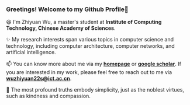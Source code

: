 ### Greetings! Welcome to my Github Profile👋

😆 I'm Zhiyuan Wu, a master's student at **Institute of Computing Technology, Chinese Academy of Sciences**.

✨ My research interests span various topics in computer science and technology, including computer architecture, computer networks, and artificial intelligence.

📫 You can know more about me via my [**homepage**](https://wuzhiyuan2000.github.io/) or [**google scholar**](https://scholar.google.com/citations?user=Ry0tmJUAAAAJ&hl=en). If you are interested in my work, please feel free to reach out to me via **wuzhiyuan22s@ict.ac.cn**.

🌱 The most profound truths embody simplicity, just as the noblest virtues, such as kindness and compassion. 

